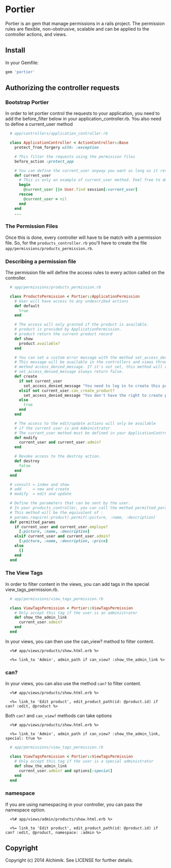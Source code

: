 Portier
=======

Portier is an gem that manage permissions in a rails project. The permission rules are flexible, non-obstrusive, scalable and can be applied to the controller actions, and views.

Install
-------

In your Gemfile:

```ruby
gem 'portier'
```

Authorizing the controller requests
-----------------------------------

### Bootstrap Portier

In order to let portier control the requests to your application, you need to add the before_filter below in your application_controller.rb. You also need to define a current_user method

```ruby
  # app/controllers/application_controller.rb

  class ApplicationController < ActionController::Base
    protect_from_forgery with: :exception

    # This filter the requests using the permission files
    before_action :protect_app

    # You can define the current_user anyway you want as long as it return the current user record.
    def current_user
      # This is only an example of current_user method. Feel free to do it the way you want.
      begin
        @current_user ||= User.find session[:current_user]
      rescue
        @current_user = nil
      end
    end
    ...
```

### The Permission Files

Once this is done, every controller will have to be match with a permission file. So, for the ```products_controller.rb``` you'll have to create the file ```app/permissions/products_permission.rb```.


### Describing a permission file

The permission file will define the access rules to every action called on the controller.

```ruby
  # app/permissions/products_permission.rb

  class ProductsPermission < Portier::ApplicationPermission
    # User will have access to any undescribed actions
    def default
      true
    end

    # The access will only granted if the product is available.
    # product is provided by ApplicationPermission.
    # product return the current product record
    def show
      product.available?
    end

    # You can set a custom error message with the method set_access_denied_message.
    # This message will be available in the controllers and views throught the
    # method access_denied_message. If it's not set, this method will return nil.
    # set_access_denied_message always return false.
    def create
      if not current_user
        set_access_denied_message "You need to log in to create this product."
      elsif not current_user.can_create_product?
        set_access_denied_message "You don't have the right to create product."
      else
        true
      end
    end

    # The access to the edit/update actions will only be available
    # if the current user is and Administrator
    # The current_user method must be defined in your ApplicationController
    def modify
      current_user and current_user.admin?
    end

    # Revoke access to the destroy action.
    def destroy
      false
    end
  end

  # consult = index and show
  # add     = new and create
  # modify  = edit and update

  # Define the parameters that can be sent by the user.
  # In your products_controller, you can call the method permitted_params.
  # This method will be the equivalent of :
  # params.require(:product).permit(:picture, :name, :description)
  def permitted_params
    if current_user and current_user.employe?
      [:picture, :name, :description]
    elsif current_user and current_user.admin?
      [:picture, :name, :description, :price]
    else
      []
    end
  end
```

### The View Tags

In order to filter content in the views, you can add tags in the special view_tags_permission.rb.

```ruby
  # app/permissions/view_tags_permission.rb

  class ViewTagsPermission < Portier::ViewTagsPermission
    # Only accept this tag if the user is an administrator
    def show_the_admin_link
      current_user.admin?
    end
  end
```

In your views, you can then use the can_view? method to filter content.

```erb
  <%# app/views/products/show.html.erb %>

  <%= link_to 'Admin', admin_path if can_view? :show_the_admin_link %>
```

### can?

In your views, you can also use the method ```can?``` to filter content.

```erb
  <%# app/views/products/show.html.erb %>

  <%= link_to 'Edit product', edit_product_path(id: @product.id) if can? :edit, @product %>
```

Both ```can?``` and ```can_view?``` methods can take options

```erb
  <%# app/views/products/show.html.erb %>

  <%= link_to 'Admin', admin_path if can_view? :show_the_admin_link, special: true %>
```

```ruby
  # app/permissions/view_tags_permission.rb

  class ViewTagsPermission < Portier::ViewTagsPermission
    # Only accept this tag if the user is a special administrator
    def show_the_admin_link
      current_user.admin? and options[:special]
    end
  end
```

### namespace

If you are using namespacing in your controller, you can pass the namespace option.

```erb
  <%# app/views/admin/products/show.html.erb %>

  <%= link_to 'Edit product', edit_product_path(id: @product.id) if can? :edit, @product, namespace: :admin %>
```

Copyright
---------

Copyright (c) 2014 Alchimik. See LICENSE for further details.

